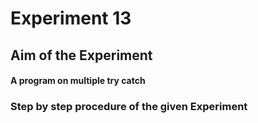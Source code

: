 # Experiment 13
## Aim of the Experiment
#### A program on multiple try catch 
### Step by step procedure of the given Experiment
